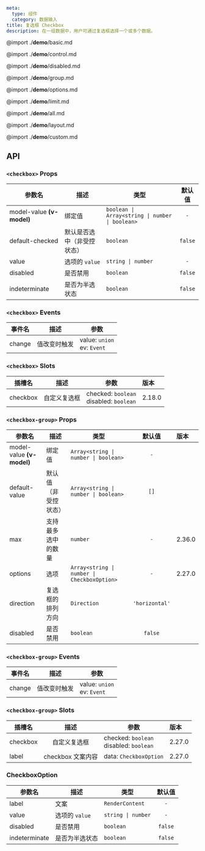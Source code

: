 ```yaml
meta:
  type: 组件
  category: 数据输入
title: 复选框 Checkbox
description: 在一组数据中，用户可通过复选框选择一个或多个数据。
```

@import ./__demo__/basic.md

@import ./__demo__/control.md

@import ./__demo__/disabled.md

@import ./__demo__/group.md

@import ./__demo__/options.md

@import ./__demo__/limit.md

@import ./__demo__/all.md

@import ./__demo__/layout.md

@import ./__demo__/custom.md

## API


### `<checkbox>` Props

|参数名|描述|类型|默认值|
|---|---|---|:---:|
|model-value **(v-model)**|绑定值|`boolean \| Array<string \| number \| boolean>`|`-`|
|default-checked|默认是否选中（非受控状态）|`boolean`|`false`|
|value|选项的 `value`|`string \| number`|`-`|
|disabled|是否禁用|`boolean`|`false`|
|indeterminate|是否为半选状态|`boolean`|`false`|
### `<checkbox>` Events

|事件名|描述|参数|
|---|---|---|
|change|值改变时触发|value: `union`<br>ev: `Event`|
### `<checkbox>` Slots

|插槽名|描述|参数|版本|
|---|:---:|---|:---|
|checkbox|自定义复选框|checked: `boolean`<br>disabled: `boolean`|2.18.0|




### `<checkbox-group>` Props

|参数名|描述|类型|默认值|版本|
|---|---|---|:---:|:---|
|model-value **(v-model)**|绑定值|`Array<string \| number \| boolean>`|`-`||
|default-value|默认值（非受控状态）|`Array<string \| number \| boolean>`|`[]`||
|max|支持最多选中的数量|`number`|`-`|2.36.0|
|options|选项|`Array<string \| number \| CheckboxOption>`|`-`|2.27.0|
|direction|复选框的排列方向|`Direction`|`'horizontal'`||
|disabled|是否禁用|`boolean`|`false`||
### `<checkbox-group>` Events

|事件名|描述|参数|
|---|---|---|
|change|值改变时触发|value: `union`<br>ev: `Event`|
### `<checkbox-group>` Slots

|插槽名|描述|参数|版本|
|---|:---:|---|:---|
|checkbox|自定义复选框|checked: `boolean`<br>disabled: `boolean`|2.27.0|
|label|checkbox 文案内容|data: `CheckboxOption`|2.27.0|




### CheckboxOption

|参数名|描述|类型|默认值|
|---|---|---|:---:|
|label|文案|`RenderContent`|`-`|
|value|选项的 `value`|`string \| number`|`-`|
|disabled|是否禁用|`boolean`|`false`|
|indeterminate|是否为半选状态|`boolean`|`false`|


